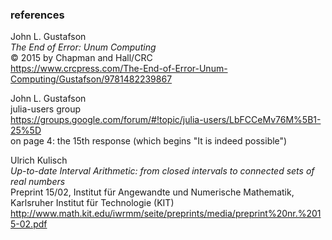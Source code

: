 ### references

John L. Gustafson<br/>
*The End of Error: Unum Computing*<br/>
© 2015 by Chapman and Hall/CRC<br/>
https://www.crcpress.com/The-End-of-Error-Unum-Computing/Gustafson/9781482239867

John L. Gustafson</br> 
 julia-users group</br>
 https://groups.google.com/forum/#!topic/julia-users/LbFCCeMv76M%5B1-25%5D <br/>
 on page 4: the 15th response (which begins "It is indeed possible")

Ulrich Kulisch<br/>
*Up-to-date Interval Arithmetic:*
  *from closed intervals to connected sets of real numbers*<br/>
 Preprint 15/02, Institut für Angewandte und Numerische Mathematik,
 Karlsruher Institut für Technologie (KIT)<br/>
 http://www.math.kit.edu/iwrmm/seite/preprints/media/preprint%20nr.%2015-02.pdf
